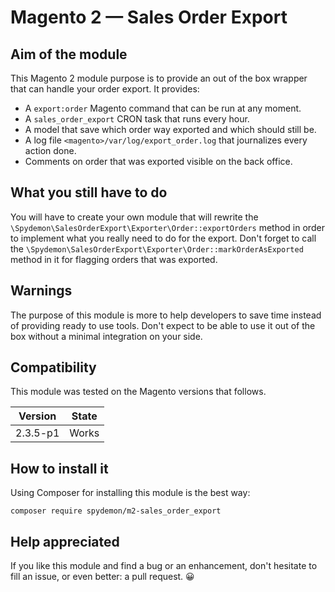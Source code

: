 # Magento 2 — Sales Order Export

## Aim of the module

This Magento 2 module purpose is to provide an out of the box wrapper that can handle your order export. It provides:
  * A `export:order` Magento command that can be run at any moment.
  * A `sales_order_export` CRON task that runs every hour.
  * A model that save which order way exported and which should still be.
  * A log file `<magento>/var/log/export_order.log` that journalizes every action done.
  * Comments on order that was exported visible on the back office.

## What you still have to do

You will have to create your own module that will rewrite the `\Spydemon\SalesOrderExport\Exporter\Order::exportOrders` method in order to implement what you really need to do for the export. Don't forget to call the `\Spydemon\SalesOrderExport\Exporter\Order::markOrderAsExported` method in it for flagging orders that was exported.

## Warnings

The purpose of this module is more to help developers to save time instead of providing ready to use tools.
Don't expect to be able to use it out of the box without a minimal integration on your side.

## Compatibility

This module was tested on the Magento versions that follows.

| Version | State |
| ------- | ----- |
| 2.3.5-p1 | Works |

## How to install it

Using Composer for installing this module is the best way:

```
composer require spydemon/m2-sales_order_export
```

## Help appreciated

If you like this module and find a bug or an enhancement, don't hesitate to fill an issue, or even better: a pull request. 😀
